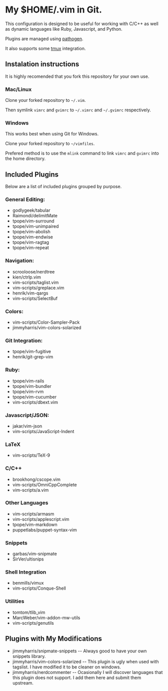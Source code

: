 # My $HOME/.vim in Git.

This configuration is designed to be useful for working with C/C++ as well as
dynamic languages like Ruby, Javascript, and Python.

Plugins are managed using [pathogen](tpope/vim-pathogen).

It also supports some [tmux](http://tmux.sourceforge.net/) integration.

## Instalation instructions

It is highly recomended that you fork this repository for your own use.

### Mac/Linux

Clone your forked repository to `~/.vim`.

Then symlink `vimrc` and `gvimrc` to `~/.vimrc` and `~/.gvimrc` respectively.

### Windows

This works best when using Git for Windows.

Clone your forked repository to `~/vimfiles`.

Prefered method is to use the `mlink` command to link `vimrc` and `gvimrc` into the home directory.

## Included Plugins

Below are a list of included plugins grouped by purpose.

### General Editing:

  * godlygeek/tabular
  * Raimondi/delimitMate
  * tpope/vim-surround
  * tpope/vim-unimpaired
  * tpope/vim-abolish
  * tpope/vim-endwise
  * tpope/vim-ragtag
  * tpope/vim-repeat

### Navigation:

  * scrooloose/nerdtree
  * kien/ctrlp.vim
  * vim-scripts/taglist.vim
  * vim-scripts/greplace.vim
  * henrik/vim-qargs
  * vim-scripts/SelectBuf

### Colors:

  * vim-scripts/Color-Sampler-Pack
  * jimmyharris/vim-colors-solarized

### Git Integration:

  * tpope/vim-fugitive
  * henrik/git-grep-vim

### Ruby:

  * tpope/vim-rails
  * tpope/vim-bundler
  * tpope/vim-rvm
  * tpope/vim-cucumber
  * vim-scripts/dbext.vim

### Javascript/JSON:

  * jakar/vim-json
  * vim-scripts/JavaScript-Indent

### LaTeX

  * vim-scripts/TeX-9

### C/C++

  * brookhong/cscope.vim
  * vim-scripts/OmniCppComplete
  * vim-scripts/a.vim

### Other Languages

  * vim-scripts/armasm
  * vim-scripts/applescript.vim
  * tpope/vim-markdown
  * puppetlabs/puppet-syntax-vim

### Snippets

  * garbas/vim-snipmate
  * SirVer/ultisnips


### Shell Integration

  * benmills/vimux
  * vim-scripts/Conque-Shell

### Utilities

  * tomtom/tlib_vim
  * MarcWeber/vim-addon-mw-utils
  * vim-scripts/genutils

## Plugins with My Modifications

  * jimmyharris/snipmate-snippets -- Always good to have your own snippets library.
  * jimmyharris/vim-colors-solarized -- This plugin is ugly when used with tagslist. I have modified it to be cleaner on windows.
  * jimmyharris/nerdcommenter -- Ocasionally I will discover languages that this plugin does not support.  I add them here and submit them upstream.
